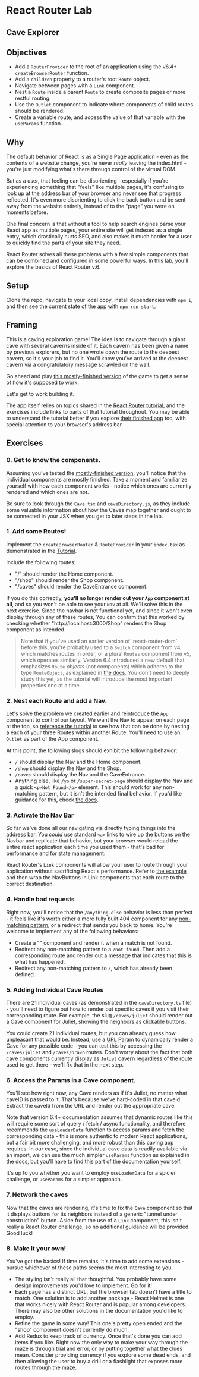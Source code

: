 # React Router Lab

## Cave Explorer

## Objectives

- Add a `RouterProvider` to the root of an application using the v6.4+ `createBrowserRouter` function.
- Add a `children` property to a router's root `Route` object.
- Navigate between pages with a `Link` component.
- Nest a `Route` inside a parent `Route` to create composite pages or more restful routing.
- Use the `Outlet` component to indicate where components of child routes should be rendered.
- Create a variable route, and access the value of that variable with the `useParams` function.

## Why

The default behavior of React is as a Single Page application - even as the contents of a website change, you're never _really_ leaving the index.html - you're just modifying what's there through control of the virtual DOM.

But as a user, that feeling can be disorienting - especially if you're experiencing something that "feels" like multiple pages, it's confusing to look up at the address bar of your browser and never see that progress reflected. It's even more disorienting to click the back button and be sent away from the website entirely, instead of to the "page" you were on moments before.

One final concern is that without a tool to help search engines parse your React app as multiple pages, your entire site will get indexed as a single entry, which drastically hurts SEO, and also makes it much harder for a user to quickly find the parts of your site they need.

React Router solves all these problems with a few simple components that can be combined and configured in some powerful ways. In this lab, you'll explore the basics of React Router v.6.

## Setup

Clone the repo, navigate to your local copy, install dependencies with `npm i`, and then see the current state of the app with `npm run start`.

## Framing

This is a caving exploration game! The idea is to navigate through a giant cave with several caverns inside of it. Each cavern has been given a name by previous explorers, but no one wrote down the route to the deepest cavern, so it's your job to find it. You'll know you've arrived at the deepest cavern via a congratulatory message scrawled on the wall.

Go ahead and play [this mostly-finished version](https://cave-routes.netlify.app/) of the game to get a sense of how it's supposed to work.

Let's get to work building it.

The app itself relies on topics shared in the [React Router tutorial](https://reactrouter.com/en/6.8.2/start/tutorial), and the exercises include links to parts of that tutorial throughout. You may be able to understand the tutorial better if you explore [their finished app](https://stackblitz.com/edit/github-agqlf5?file=src/App.jsx) too, with special attention to your browser's address bar.

## Exercises

### 0. Get to know the components.

Assuming you've tested the [mostly-finished version](https://cave-routes.netlify.app/), you'll notice that the individual components are mostly finished. Take a moment and familiarize yourself with how each component works - notice which ones are currently rendered and which ones are not.

Be sure to look through the `Cave.tsx` and `caveDirectory.js`, as they include some valuable information about how the Caves map together and ought to be connected in your JSX when you get to later steps in the lab.

### 1. Add some Routes!

Implement the `createBrowserRouter` & `RouteProvider` in your `index.tsx` as demonstrated in the [Tutorial](https://reactrouter.com/en/6.8.2/start/tutorial#adding-a-router).

Include the following routes:

- "/" should render the Home component.
- "/shop" should render the Shop component.
- "/caves" should render the CaveEntrance component.

If you do this correctly, **you'll no longer render out your `App` component at all**, and so you won't be able to see your `Nav` at all. We'll solve this in the next exercise. Since the navbar is not functional yet, and since it won't even display through any of these routes, You can confirm that this worked by checking whether "http://localhost:3000/Shop" renders the Shop component as intended.

> Note that if you've used an earlier version of 'react-router-dom' before this, you're probably used to a `Switch` component from v4, which matches routes in order, or a plural `Routes` component from v5, which operates similarly. Version 6.4 introduced a new default that emphasizes `Route` _objects_ (not components) which adheres to the type `RouteObject`, as explained in [the docs](https://reactrouter.com/en/main/route/route#type-declaration). You don't need to deeply study this yet, as the tutorial will introduce the most important properties one at a time.

### 2. Nest each Route and add a Nav.

Let's solve the problem we created earlier and reintroduce the `App` component to control our layout. We want the Nav to appear on each page at the top, so [reference the tutorial](https://reactrouter.com/en/6.8.2/start/tutorial#nested-routes) to see how that can be done by nesting a each of your three Routes within another Route. You'll need to use an `Outlet` as part of the App component.

At this point, the following slugs should exhibit the following behavior:

- `/` should display the Nav and the Home component.
- `/shop` should display the Nav and the Shop.
- `/caves` should display the Nav and the CaveEntrance.
- Anything else, like `/yo` or `/super-secret-page` should display the Nav and a quick `<p>Not Found</p>` element. This should work for any non-matching pattern, but it isn't the intended final behavior. If you'd like guidance for this, check [the docs](https://reactrouter.com/en/6.8.2/route/route#splats).

### 3. Activate the Nav Bar

So far we've done all our navigating via directly typing things into the address bar. You _could_ use standard `<a>` links to wire up the buttons on the Navbar and replicate that behavior, but your browser would reload the entire react application each time you used them - that's bad for performance and for state management.

React Router's `Link` components will allow your user to route through your application without sacrificing React's performance. Refer to [the example](https://reactrouter.com/en/6.8.2/start/tutorial#client-side-routing) and then wrap the NavButtons in Link components that each route to the correct destination.

### 4. Handle bad requests

Right now, you'll notice that the `/anything-else` behavior is less than perfect - it feels like it's worth either a more fully built 404 component for any [non-matching pattern](https://reactrouter.com/en/6.8.2/start/tutorial#handling-not-found-errors), or a redirect that sends you back to home. You're welcome to implement any of the following behaviors:

- Create a "<NotFound>" component and render it when a match is not found.
- Redirect any non-matching pattern to a `/not-found`. Then add a corresponding route and render out a message that indicates that this is what has happened.
- Redirect any non-matching pattern to `/`, which has already been defined.

### 5. Adding Individual Cave Routes

There are 21 individual caves (as demonstrated in the `caveDirectory.ts` file) - you'll need to figure out how to render out specific caves if you visit their corresponding route. For example, the slug `/caves/juliet` should render out a Cave component for Juliet, showing the neighbors as clickable buttons.

You could create 21 individual routes, but you can already guess how unpleasant that would be. Instead, use a [URL Param](https://reactrouter.com/en/6.8.2/start/tutorial#url-params-in-loaders) to dynamically render a Cave for any possible code - you can test this by accessing the `/caves/juliet` and `/caves/bravo` routes. Don't worry about the fact that both cave components currently display as `Juliet` cavern regardless of the route used to get there - we'll fix that in the next step.

### 6. Access the Params in a Cave component.

You'll see how right now, any Cave renders as if it's Juliet, no matter what caveID is passed to it. That's because we've hard-coded in that caveId. Extract the caveId from the URL and render out the appropriate cave.

Note that version 6.4+ documentation assumes that dynamic routes like this will require some sort of query / fetch / async functionality, and therefore recommends the `useLoaderData` function to access params and fetch the corresponding data - this is more authentic to modern React applications, but a fair bit more challenging, and more robust than this caving app requires. In our case, since the individual cave data is readily available via an import, we can use the much simpler `useParams` function as explained in the docs, but you'll have to find this part of the documentation yourself.

It's up to you whether you want to employ `useLoaderData` for a spicier challenge, or `useParams` for a simpler approach.

### 7. Network the caves

Now that the caves are rendering, it's time to fix the `Cave` component so that it displays buttons for its neighbors instead of a generic "tunnel under construction" button. Aside from the use of a `Link` component, this isn't really a React Router challenge, so no additional guidance will be provided. Good luck!

### 8. Make it your own!

You've got the basics! If time remains, it's time to add some extensions - pursue whichever of these paths seems the most interesting to you.

- The styling isn't really all that thoughtful. You probably have some design improvements you'd love to implement. Go for it!
- Each page has a distinct URL, but the browser tab doesn't have a title to match. One solution is to add another package - React Helmet is one that works nicely with React Router and is popular among developers. There may also be other solutions in the documentation you'd like to employ.
- Refine the game in some way! This one's pretty open ended and the "shop" component doesn't currently do much.
- Add Redux to keep track of currency. Once that's done you can add items if you like. Right now the only way to make your way through the maze is through trial and error, or by putting together what the clues mean. Consider providing currency if you explore some dead ends, and then allowing the user to buy a drill or a flashlight that exposes more routes through the maze.
